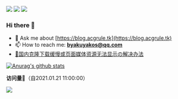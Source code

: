<!-- [![FOSSA Status](https://app.fossa.com/api/projects/git%2Bgithub.com%2FGamerNoTitle%2FValine-Magic.svg?type=shield)]
(https://app.fossa.com/projects/git%2Bgithub.com%2FGamerNoTitle%2FValine-Magic?ref=badge_shield) -->
![](https://img.shields.io/github/last-commit/byakuyakos/byakuyakos?style=for-the-badge) 
![](https://img.shields.io/github/repo-size/byakuyakos/byakuyakos?style=for-the-badge) 
![](https://data.jsdelivr.com/v1/package/gh/byakuyakos/byakuyakos/badge)

### Hi there 👋
- 💬 Ask me about [https://blog.acgrule.tk](https://blog.acgrule.tk)
- 📫 How to reach me: **byakuyakos@qq.com**
- [🤔国内克隆下载缓慢或页面媒体资源无法显示の解决办法](https://www.cnblogs.com/chainsR/p/14191189.html)

[![Anurag's github stats](https://github-readme-stats.vercel.app/api?username=byakuyakos)](https://github.com/byakuyakos/byakuyakos)

**访问量🤔**（自2021.01.21 11:00:00）

![](https://count.getloli.com/get/@byakuyakos@byakuyakos?theme=gelbooru)
<!--
- 😄 Pronouns: ...
- ⚡ Fun fact: ...
- 🔭 I’m currently working on ...
- 🌱 I’m currently learning ...
- 👯 I’m looking to collaborate on ...
- 🤔 I’m looking for help with ...
<p align="left"><img src="https://devicons.github.io/devicon/devicon.git/icons/docker/docker-original-wordmark.svg" alt="docker" width="20" height="20"/> <img src="https://devicons.github.io/devicon/devicon.git/icons/go/go-original.svg" alt="go" width="20" height="20"/> <img src="https://devicons.github.io/devicon/devicon.git/icons/java/java-original-wordmark.svg" alt="java" width="20" height="20"/> <img src="https://devicons.github.io/devicon/devicon.git/icons/javascript/javascript-original.svg" alt="javascript" width="20" height="20"/> <img src="https://devicons.github.io/devicon/devicon.git/icons/mysql/mysql-original-wordmark.svg" alt="mysql" width="20" height="20"/> <img src="https://devicons.github.io/devicon/devicon.git/icons/redis/redis-original-wordmark.svg" alt="redis" width="20" height="20"/> <img src="https://devicons.github.io/devicon/devicon.git/icons/linux/linux-original.svg" alt="linux" width="20" height="20"/></p>
-->

